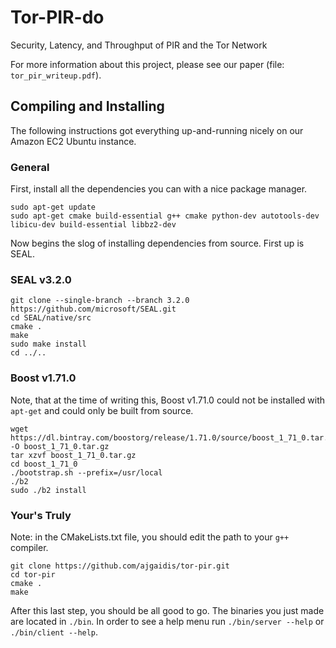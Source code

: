 # Tor-PIR-do
Security, Latency, and Throughput of PIR and the Tor Network

For more information about this project, please see our paper (file: `tor_pir_writeup.pdf`).

## Compiling and Installing
The following instructions got everything up-and-running nicely on our Amazon EC2 Ubuntu instance.

### General

First, install all the dependencies you can with a nice package manager.

```
sudo apt-get update
sudo apt-get cmake build-essential g++ cmake python-dev autotools-dev libicu-dev build-essential libbz2-dev
```

Now begins the slog of installing dependencies from source. First up is SEAL.

### SEAL  v3.2.0

```
git clone --single-branch --branch 3.2.0 https://github.com/microsoft/SEAL.git
cd SEAL/native/src
cmake .
make
sudo make install
cd ../..
```

### Boost v1.71.0

Note, that at the time of writing this, Boost v1.71.0 could not be installed with `apt-get` and could only be built from source.

```
wget https://dl.bintray.com/boostorg/release/1.71.0/source/boost_1_71_0.tar.gz -O boost_1_71_0.tar.gz
tar xzvf boost_1_71_0.tar.gz
cd boost_1_71_0
./bootstrap.sh --prefix=/usr/local
./b2
sudo ./b2 install
```

### Your's Truly

Note: in the CMakeLists.txt file, you should edit the path to your `g++` compiler.

```
git clone https://github.com/ajgaidis/tor-pir.git
cd tor-pir
cmake .
make
```

After this last step, you should be all good to go. The binaries you just made are located in `./bin`. In order to see a help menu run `./bin/server --help` or `./bin/client --help`.